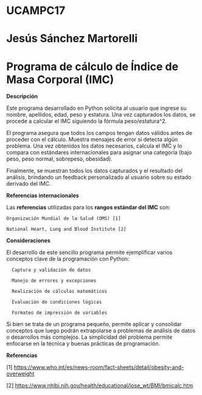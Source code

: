 # UCAMPC17
# Jesús Sánchez Martorelli
# Programa de cálculo de Índice de Masa Corporal (IMC)
**Descripción**

Este programa desarrollado en Python solicita al usuario que ingrese su nombre, apellidos, edad, peso y estatura. Una vez capturados los datos, se procede a calcular el IMC siguiendo la fórmula peso/estatura^2.

El programa asegura que todos los campos tengan datos válidos antes de proceder con el cálculo. Muestra mensajes de error si detecta algún problema. Una vez obtenidos los datos necesarios, calcula el IMC y lo compara con estándares internacionales para asignar una categoría (bajo peso, peso normal, sobrepeso, obesidad).

Finalmente, se muestran todos los datos capturados y el resultado del análisis, brindando un feedback personalizado al usuario sobre su estado derivado del IMC. 

**Referencias internacionales**

Las **referencias** utilizadas para los **rangos estándar del IMC** son:

    Organización Mundial de la Salud (OMS) [1]
  
    National Heart, Lung and Blood Institute [2]

**Consideraciones**

El desarrollo de este sencillo programa permite ejemplificar varios conceptos clave de la programación con Python:

      Captura y validación de datos
      
      Manejo de errores y excepciones
      
      Realización de cálculos matemáticos
      
      Evaluación de condiciones lógicas
      
      Formateo de impressión de variables
  
Si bien se trata de un programa pequeño, permite aplicar y consolidar conceptos que luego podrán extrapolarse a problemas de análisis de datos o desarrollos más complejos. La simplicidad del problema permite enfocarse en la técnica y buenas prácticas de programación. 

**Referencias**

[1] https://www.who.int/es/news-room/fact-sheets/detail/obesity-and-overweight

[2] https://www.nhlbi.nih.gov/health/educational/lose_wt/BMI/bmicalc.htm
